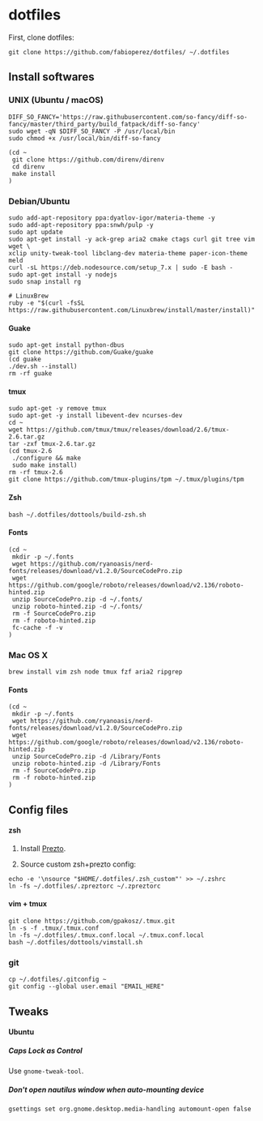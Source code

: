 # dotfiles

First, clone dotfiles:

```
git clone https://github.com/fabioperez/dotfiles/ ~/.dotfiles
```

## Install softwares

### UNIX (Ubuntu / macOS)
    DIFF_SO_FANCY='https://raw.githubusercontent.com/so-fancy/diff-so-fancy/master/third_party/build_fatpack/diff-so-fancy'
    sudo wget -qN $DIFF_SO_FANCY -P /usr/local/bin
    sudo chmod +x /usr/local/bin/diff-so-fancy

    (cd ~
     git clone https://github.com/direnv/direnv
     cd direnv
     make install
    )

### Debian/Ubuntu
    sudo add-apt-repository ppa:dyatlov-igor/materia-theme -y
    sudo add-apt-repository ppa:snwh/pulp -y
    sudo apt update
    sudo apt-get install -y ack-grep aria2 cmake ctags curl git tree vim wget \
    xclip unity-tweak-tool libclang-dev materia-theme paper-icon-theme meld
    curl -sL https://deb.nodesource.com/setup_7.x | sudo -E bash -
    sudo apt-get install -y nodejs
    sudo snap install rg

    # LinuxBrew
    ruby -e "$(curl -fsSL https://raw.githubusercontent.com/Linuxbrew/install/master/install)"

#### Guake
    sudo apt-get install python-dbus
    git clone https://github.com/Guake/guake
    (cd guake
    ./dev.sh --install)
    rm -rf guake

#### tmux
    sudo apt-get -y remove tmux
    sudo apt-get -y install libevent-dev ncurses-dev
    cd ~
    wget https://github.com/tmux/tmux/releases/download/2.6/tmux-2.6.tar.gz
    tar -zxf tmux-2.6.tar.gz
    (cd tmux-2.6
     ./configure && make
     sudo make install)
    rm -rf tmux-2.6
    git clone https://github.com/tmux-plugins/tpm ~/.tmux/plugins/tpm
  
#### Zsh
    bash ~/.dotfiles/dottools/build-zsh.sh
    
#### Fonts
    (cd ~
     mkdir -p ~/.fonts
     wget https://github.com/ryanoasis/nerd-fonts/releases/download/v1.2.0/SourceCodePro.zip
     wget https://github.com/google/roboto/releases/download/v2.136/roboto-hinted.zip
     unzip SourceCodePro.zip -d ~/.fonts/
     unzip roboto-hinted.zip -d ~/.fonts/
     rm -f SourceCodePro.zip
     rm -f roboto-hinted.zip
     fc-cache -f -v
    )


### Mac OS X
    brew install vim zsh node tmux fzf aria2 ripgrep

#### Fonts
    (cd ~
     mkdir -p ~/.fonts
     wget https://github.com/ryanoasis/nerd-fonts/releases/download/v1.2.0/SourceCodePro.zip
     wget https://github.com/google/roboto/releases/download/v2.136/roboto-hinted.zip
     unzip SourceCodePro.zip -d /Library/Fonts
     unzip roboto-hinted.zip -d /Library/Fonts
     rm -f SourceCodePro.zip
     rm -f roboto-hinted.zip
    )

## Config files

#### zsh

1. Install [Prezto](https://github.com/sorin-ionescu/prezto).

2. Source custom zsh+prezto config:
```
echo -e '\nsource "$HOME/.dotfiles/.zsh_custom"' >> ~/.zshrc
ln -fs ~/.dotfiles/.zpreztorc ~/.zpreztorc
```

#### vim + tmux
    git clone https://github.com/gpakosz/.tmux.git
    ln -s -f .tmux/.tmux.conf
    ln -fs ~/.dotfiles/.tmux.conf.local ~/.tmux.conf.local
    bash ~/.dotfiles/dottools/vimstall.sh

### git
    cp ~/.dotfiles/.gitconfig ~
    git config --global user.email "EMAIL_HERE"

## Tweaks

#### Ubuntu

##### Caps Lock as Control

Use `gnome-tweak-tool`.

##### Don't open nautilus window when auto-mounting device

    gsettings set org.gnome.desktop.media-handling automount-open false
